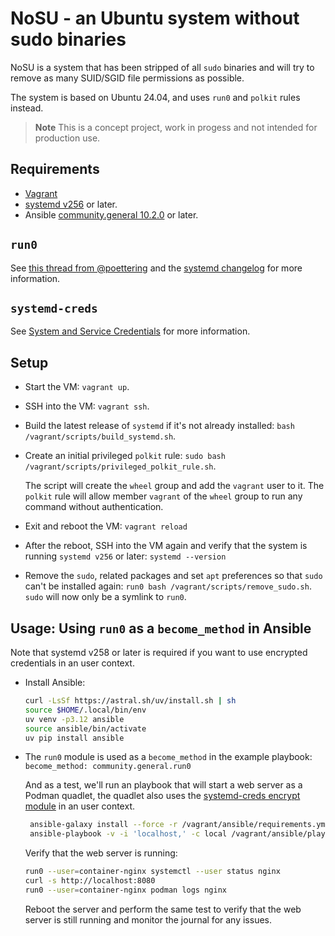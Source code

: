 # NoSU - an Ubuntu system without sudo binaries

NoSU is a system that has been stripped of all `sudo` binaries and will try to
remove as many SUID/SGID file permissions as possible.

The system is based on Ubuntu 24.04, and uses `run0` and `polkit` rules instead.

> **Note**
> This is a concept project, work in progess and not intended for production use.

## Requirements

- [Vagrant](https://www.vagrantup.com/)
- [systemd v256](https://github.com/systemd/systemd) or later.
- Ansible [community.general 10.2.0](https://github.com/ansible-collections/community.general)
  or later.

## `run0`

See [this thread from @poettering](https://mastodon.social/@pid_eins/112353324518585654)
and the [systemd changelog](https://github.com/systemd/systemd/releases/)
for more information.

## `systemd-creds`

See [System and Service Credentials](https://systemd.io/CREDENTIALS/) for more
information.

## Setup

- Start the VM: `vagrant up`.
- SSH into the VM: `vagrant ssh`.
- Build the latest release of `systemd` if it's not already installed:
  `bash /vagrant/scripts/build_systemd.sh`.
- Create an initial privileged `polkit` rule:
  `sudo bash /vagrant/scripts/privileged_polkit_rule.sh`.

  The script will create the `wheel` group and add the `vagrant` user to it.
  The `polkit` rule will allow member `vagrant` of the `wheel` group to run any command
  without authentication.

- Exit and reboot the VM: `vagrant reload`
- After the reboot, SSH into the VM again and verify that the system is running
  `systemd v256` or later: `systemd --version`
- Remove the `sudo`, related packages and set `apt` preferences so that `sudo`
  can't be installed again: `run0 bash /vagrant/scripts/remove_sudo.sh`.
  `sudo` will now only be a symlink to `run0`.

## Usage: Using `run0` as a `become_method` in Ansible

Note that systemd v258 or later is required if you want to use encrypted
credentials in an user context.

- Install Ansible:

  ```sh
  curl -LsSf https://astral.sh/uv/install.sh | sh
  source $HOME/.local/bin/env
  uv venv -p3.12 ansible
  source ansible/bin/activate
  uv pip install ansible
  ```

- The `run0` module is used as a `become_method` in the example playbook:
  `become_method: community.general.run0`

  And as a test, we'll run an playbook that will start a web server as a
  Podman quadlet, the quadlet also uses the [systemd-creds encrypt module](https://docs.ansible.com/ansible/latest/collections/community/general/systemd_creds_encrypt_module.html)
  in an user context.

  ```sh
   ansible-galaxy install --force -r /vagrant/ansible/requirements.yml
   ansible-playbook -v -i 'localhost,' -c local /vagrant/ansible/playbook.yml
  ```

  Verify that the web server is running:

  ```sh
  run0 --user=container-nginx systemctl --user status nginx
  curl -s http://localhost:8080
  run0 --user=container-nginx podman logs nginx
  ```

  Reboot the server and perform the same test to verify that the web server is
  still running and monitor the journal for any issues.
